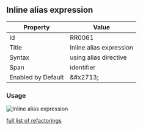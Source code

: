 ## Inline alias expression

| Property | Value |
| -------- | ----- |
| Id | RR0061 |
| Title | Inline alias expression |
| Syntax | using alias directive |
| Span | identifier |
| Enabled by Default | &\#x2713; |

### Usage

![Inline alias expression](../../images/refactorings/InlineAliasExpression.png)

[full list of refactorings](Refactorings.md)